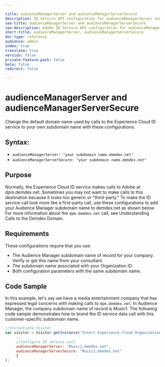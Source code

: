 ```yaml
---

title: audienceManagerServer and audienceManagerServerSecure
description: ID Service API configuration for audienceManagerServer and audienceManagerServerSecure
seo-title: audienceManagerServer and audienceManagerServerSecure
seo-description: Adobe ID Service API configuration for audienceManagerServer and audienceManagerServerSecure
short-title: audienceManagerServer, audienceManagerServerSecure
doc-type: reference
audience: admin
index: true
translate: true
version: false
private-feature-pack: false
beta: false
redirect: false

---
```


<!--Meta Data Values

**Required Meta for search optimization and page data**

title: free text string

description: free text string

seo-title: free text string

seo-description: free text string

**Optional Meta for extended capabilities**

audience:
all (default), admin, developer, end-user
 
index: true (default), false
 
translate:
true (default), false
 
doc-type:
reference (default), tutorials

version:
false (default), Classic, Standard, 6.5, 6.4, 6.3, 6.2
 
private-feature-pack:
false (default), true
 
beta:
false (default), true
 
redirect:
false (default), pathname
-->

# audienceManagerServer and audienceManagerServerSecure

Change the default domain name used by calls to the Experience Cloud ID service to your own subdomain name with these configurations.

## Syntax:

+ `audienceManagerServer: "your subdomain name.demdex.net"`
+ `audienceManagerServerSecure: "your subdomain name.demdex.net"`

## Purpose

Normally, the Experience Cloud ID service makes calls to Adobe at dpm.demdex.net. Sometimes you may not want to make calls to this destination because it looks too generic or "third-party." To make the ID service call look more like a first-party call, use these configurations to add your Audience Manager subdomain name to demdex.net as shown below. For more information about the `dpm.demdex.net` call, see Understanding Calls to the Demdex Domain.

## Requirements

These configurations require that you use:

+ The Audience Manager subdomain name of record for your company. Verify or get this name from your consultant.
+ The subdomain name associated with your Organization ID.
+ Both configuration parameters with the same subdomain name.

## Code Sample

In this example, let's say we have a media entertainment company that has expressed legal concerns with making calls to `dpm.demdex.net`. In Audience Manager, the company subdomain name of record is Music1. The following code sample demonstrates how to brand the ID service data call with this customer-specific subdomain name.

```javascript
//Instantiate Visitor
var visitor = Visitor.getInstance("Insert Experience Cloud Organization ID here",{
     ...
     //Configure ID service call
     audienceManagerServer: "Music1.demdex.net",
     audienceManagerServerSecure: "Music1.demdex.net"
     }
);
```